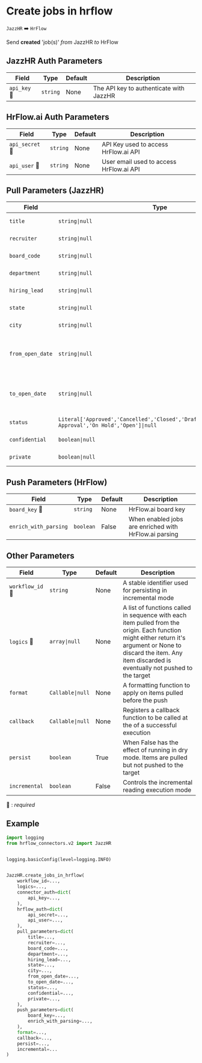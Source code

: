 # Create jobs in hrflow
`JazzHR` :arrow_right: `HrFlow`

Send **created** 'job(s)' _from_ JazzHR _to_ HrFlow



## JazzHR Auth Parameters

| Field | Type | Default | Description |
| ----- | ---- | ------- | ----------- |
| `api_key` :red_circle: | `string` | None | The API key to authenticate with JazzHR |

## HrFlow.ai Auth Parameters

| Field | Type | Default | Description |
| ----- | ---- | ------- | ----------- |
| `api_secret` :red_circle: | `string` | None | API Key used to access HrFlow.ai API |
| `api_user` :red_circle: | `string` | None | User email used to access HrFlow.ai API |

## Pull Parameters (JazzHR)

| Field | Type | Default | Description |
| ----- | ---- | ------- | ----------- |
| `title`  | `string\|null` | None | Title of the Job |
| `recruiter`  | `string\|null` | None | Recruiter of the Job |
| `board_code`  | `string\|null` | None | Board Code of the Job |
| `department`  | `string\|null` | None | Department of the Job |
| `hiring_lead`  | `string\|null` | None | Hiring Lead of the Job |
| `state`  | `string\|null` | None | Location of Job by State |
| `city`  | `string\|null` | None | Location of Job by City |
| `from_open_date`  | `string\|null` | None | Filter by job open date. Use YYYY-MM-DD format |
| `to_open_date`  | `string\|null` | None | Filter by job open date. Use YYYY-MM-DD format |
| `status`  | `Literal['Approved','Cancelled','Closed','Drafting','Filled','Needs Approval','On Hold','Open']\|null` | None | Filter by Job Status |
| `confidential`  | `boolean\|null` | None | Filter by confidentiality |
| `private`  | `boolean\|null` | None | Filter by privacy |

## Push Parameters (HrFlow)

| Field | Type | Default | Description |
| ----- | ---- | ------- | ----------- |
| `board_key` :red_circle: | `string` | None | HrFlow.ai board key |
| `enrich_with_parsing`  | `boolean` | False | When enabled jobs are enriched with HrFlow.ai parsing |

## Other Parameters

| Field | Type | Default | Description |
| ----- | ---- | ------- | ----------- |
| `workflow_id` :red_circle: | `string` | None | A stable identifier used for persisting in incremental mode |
| `logics` :red_circle: | `array\|null` | None | A list of functions called in sequence with each item pulled from the origin. Each function might either return it's argument or None to discard the item. Any item discarded is eventually not pushed to the target |
| `format`  | `Callable\|null` | None | A formatting function to apply on items pulled before the push |
| `callback`  | `Callable\|null` | None | Registers a callback function to be called at the of a successful execution |
| `persist`  | `boolean` | True | When False has the effect of running in dry mode. Items are pulled but not pushed to the target |
| `incremental`  | `boolean` | False | Controls the incremental reading execution mode |

:red_circle: : *required*

## Example

```python
import logging
from hrflow_connectors.v2 import JazzHR


logging.basicConfig(level=logging.INFO)


JazzHR.create_jobs_in_hrflow(
    workflow_id=...,
    logics=...,
    connector_auth=dict(
        api_key=...,
    ),
    hrflow_auth=dict(
        api_secret=...,
        api_user=...,
    ),
    pull_parameters=dict(
        title=...,
        recruiter=...,
        board_code=...,
        department=...,
        hiring_lead=...,
        state=...,
        city=...,
        from_open_date=...,
        to_open_date=...,
        status=...,
        confidential=...,
        private=...,
    ),
    push_parameters=dict(
        board_key=...,
        enrich_with_parsing=...,
    ),
    format=...,
    callback=...,
    persist=...,
    incremental=...
)
```